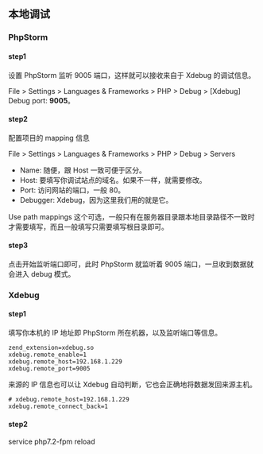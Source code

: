 ## 本地调试

### PhpStorm

#### step1

设置 PhpStorm 监听 9005 端口，这样就可以接收来自于 Xdebug 的调试信息。 

File > Settings > Languages & Frameworks > PHP > Debug > [Xdebug] Debug port: **9005**。

#### step2

配置项目的 mapping 信息

File > Settings > Languages & Frameworks > PHP > Debug > Servers

- Name: 随便，跟 Host 一致可便于区分。
- Host: 要填写你调试站点的域名。如果不一样，就需要修改。
- Port: 访问网站的端口，一般 80。
- Debugger: Xdebug，因为这里我们用的就是它。

Use path mappings 这个可选，一般只有在服务器目录跟本地目录路径不一致时才需要填写，而且一般填写只需要填写根目录即可。

#### step3

点击开始监听端口即可，此时 PhpStorm 就监听着 9005 端口，一旦收到数据就会进入 debug 模式。

### Xdebug

#### step1

填写你本机的 IP 地址即 PhpStorm 所在机器，以及监听端口等信息。

```
zend_extension=xdebug.so
xdebug.remote_enable=1
xdebug.remote_host=192.168.1.229
xdebug.remote_port=9005
```

来源的 IP 信息也可以让 Xdebug 自动判断，它也会正确地将数据发回来源主机。

```
# xdebug.remote_host=192.168.1.229
xdebug.remote_connect_back=1
```

#### step2

service php7.2-fpm reload 
